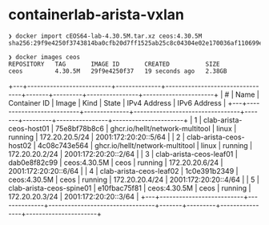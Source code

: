 # containerlab-arista-vxlan

```
❯ docker import cEOS64-lab-4.30.5M.tar.xz ceos:4.30.5M
sha256:29f9e4250f3743814ba0cfb20d7ff1525ab25c8c04304e02e170036af110699e

❯ docker images ceos
REPOSITORY   TAG       IMAGE ID       CREATED          SIZE
ceos         4.30.5M   29f9e4250f37   19 seconds ago   2.38GB
```

+---+--------------------------+--------------+---------------------------------+-------+---------+----------------+----------------------+
| # | Name | Container ID | Image | Kind | State | IPv4 Address | IPv6 Address |
+---+--------------------------+--------------+---------------------------------+-------+---------+----------------+----------------------+
| 1 | clab-arista-ceos-host01 | 75e8bf78b8c6 | ghcr.io/hellt/network-multitool | linux | running | 172.20.20.5/24 | 2001:172:20:20::5/64 |
| 2 | clab-arista-ceos-host02 | 4c08c743e564 | ghcr.io/hellt/network-multitool | linux | running | 172.20.20.2/24 | 2001:172:20:20::2/64 |
| 3 | clab-arista-ceos-leaf01 | dab0e8f82c99 | ceos:4.30.5M | ceos | running | 172.20.20.6/24 | 2001:172:20:20::6/64 |
| 4 | clab-arista-ceos-leaf02 | 1c0e391b2349 | ceos:4.30.5M | ceos | running | 172.20.20.4/24 | 2001:172:20:20::4/64 |
| 5 | clab-arista-ceos-spine01 | e10fbac75f81 | ceos:4.30.5M | ceos | running | 172.20.20.3/24 | 2001:172:20:20::3/64 |
+---+--------------------------+--------------+---------------------------------+-------+---------+----------------+----------------------+
